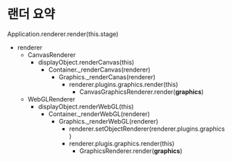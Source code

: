 # 랜더 요약

Application.renderer.render(this.stage)

- renderer
  - CanvasRenderer
    - displayObject.renderCanvas(this)
      - Container._renderCanvas(renderer)
        - Graphics._renderCanas(renderer)
          - renderer.plugins.graphics.render(this)
            - CanvasGraphicsRenderer.render(**graphics**)
  - WebGLRenderer
    - displayObject.renderWebGL(this)
      - Container._renderWebGL(renderer)
        - Graphics._renderWebGL(renderer)
          - renderer.setObjectRenderer(renderer.plugins.graphics)
          - renderer.plugis.graphics.render(this)
            - GraphicsRenderer.render(**graphics**)

